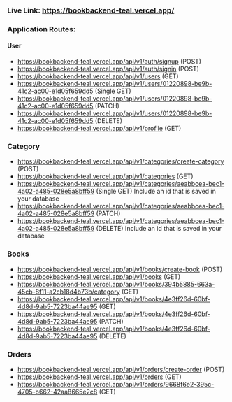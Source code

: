 ### Live Link: https://bookbackend-teal.vercel.app/

### Application Routes:

#### User

- https://bookbackend-teal.vercel.app/api/v1/auth/signup (POST)
- https://bookbackend-teal.vercel.app/api/v1/auth/signin (POST)
- https://bookbackend-teal.vercel.app/api/v1/users (GET)
- https://bookbackend-teal.vercel.app/api/v1/users/01220898-be9b-41c2-ac00-e1d05f659dd5 (Single GET)
- https://bookbackend-teal.vercel.app/api/v1/users/01220898-be9b-41c2-ac00-e1d05f659dd5 (PATCH)
- https://bookbackend-teal.vercel.app/api/v1/users/01220898-be9b-41c2-ac00-e1d05f659dd5 (DELETE)
- https://bookbackend-teal.vercel.app/api/v1/profile (GET)

### Category

- https://bookbackend-teal.vercel.app/api/v1/categories/create-category (POST)
- https://bookbackend-teal.vercel.app/api/v1/categories (GET)
- https://bookbackend-teal.vercel.app/api/v1/categories/aeabbcea-bec1-4a02-a485-028e5a8bff59 (Single GET) Include an id that is saved in your database
- https://bookbackend-teal.vercel.app/api/v1/categories/aeabbcea-bec1-4a02-a485-028e5a8bff59 (PATCH)
- https://bookbackend-teal.vercel.app/api/v1/categories/aeabbcea-bec1-4a02-a485-028e5a8bff59 (DELETE) Include an id that is saved in your database

### Books

- https://bookbackend-teal.vercel.app/api/v1/books/create-book (POST)
- https://bookbackend-teal.vercel.app/api/v1/books (GET)
- https://bookbackend-teal.vercel.app/api/v1/books/394b5885-663a-45cb-8f11-a2cb18d4b73b/category (GET)
- https://bookbackend-teal.vercel.app/api/v1/books/4e3ff26d-60bf-4d8d-9ab5-7223ba44ae95 (GET)
- https://bookbackend-teal.vercel.app/api/v1/books/4e3ff26d-60bf-4d8d-9ab5-7223ba44ae95 (PATCH)
- https://bookbackend-teal.vercel.app/api/v1/books/4e3ff26d-60bf-4d8d-9ab5-7223ba44ae95 (DELETE)

### Orders

- https://bookbackend-teal.vercel.app/api/v1/orders/create-order (POST)
- https://bookbackend-teal.vercel.app/api/v1/orders (GET) 
- https://bookbackend-teal.vercel.app/api/v1/orders/9668f6e2-395c-4705-b662-42aa8665e2c8 (GET)
